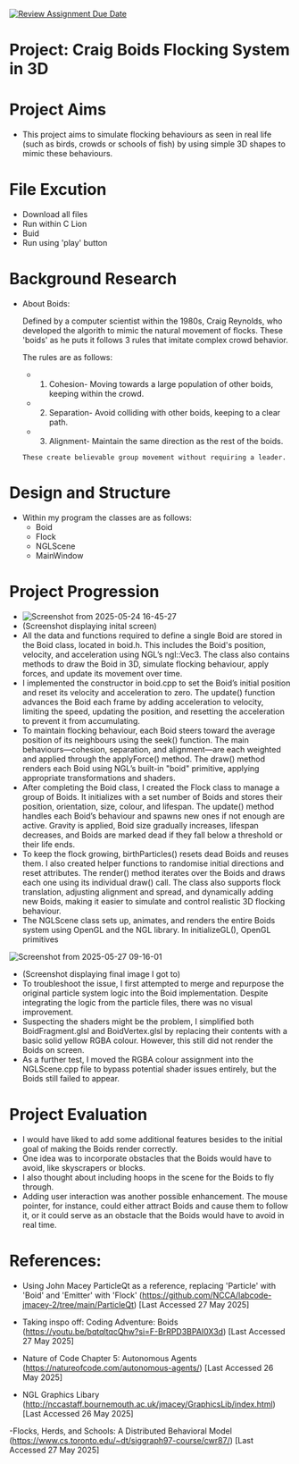 [![Review Assignment Due Date](https://classroom.github.com/assets/deadline-readme-button-22041afd0340ce965d47ae6ef1cefeee28c7c493a6346c4f15d667ab976d596c.svg)](https://classroom.github.com/a/hhQzWvz6)


# Project: Craig Boids Flocking System in 3D

# Project Aims
- This project aims to simulate flocking behaviours as seen in real life (such as birds, crowds or schools of fish) by using simple 3D shapes to mimic these behaviours.

# File Excution
- Download all files
- Run within C Lion
- Buid
- Run using 'play' button

# Background Research
- About Boids:

  Defined by a computer scientist within the 1980s, Craig Reynolds, who developed the algorith to mimic the natural movement of flocks. These 'boids' as he puts it follows 3 rules that imitate complex crowd behavior. 

    The rules are as follows:
     - 1) Cohesion- Moving towards a large population of other boids, keeping within the crowd.
     - 2) Separation- Avoid colliding with other boids, keeping to a clear path.
     - 3) Alignment- Maintain the same direction as the rest of the boids.
      
      These create believable group movement without requiring a leader.


# Design and Structure
  - Within my program the classes are as follows:
    - Boid
    - Flock
    - NGLScene
    - MainWindow


# Project Progression
- ![Screenshot from 2025-05-24 16-45-27](https://github.com/user-attachments/assets/5e9e954f-ad1d-4047-b10c-9401d521bdbd)
- (Screenshot displaying inital screen)
- All the data and functions required to define a single Boid are stored in the Boid class, located in boid.h. This includes the Boid's position, velocity, and acceleration using NGL’s ngl::Vec3. The class also contains methods to draw the Boid in 3D, simulate flocking behaviour, apply forces, and update its movement over time.
- I implemented the constructor in boid.cpp to set the Boid’s initial position and reset its velocity and acceleration to zero. The update() function advances the Boid each frame by adding acceleration to velocity, limiting the speed, updating the position, and resetting the acceleration to prevent it from accumulating.
- To maintain flocking behaviour, each Boid steers toward the average position of its neighbours using the seek() function. The main behaviours—cohesion, separation, and alignment—are each weighted and applied through the applyForce() method. The draw() method renders each Boid using NGL’s built-in "boid" primitive, applying appropriate transformations and shaders.
- After completing the Boid class, I created the Flock class to manage a group of Boids. It initializes with a set number of Boids and stores their position, orientation, size, colour, and lifespan. The update() method handles each Boid’s behaviour and spawns new ones if not enough are active. Gravity is applied, Boid size gradually increases, lifespan decreases, and Boids are marked dead if they fall below a threshold or their life ends.
- To keep the flock growing, birthParticles() resets dead Boids and reuses them. I also created helper functions to randomise initial directions and reset attributes. The render() method iterates over the Boids and draws each one using its individual draw() call. The class also supports flock translation, adjusting alignment and spread, and dynamically adding new Boids, making it easier to simulate and control realistic 3D flocking behaviour.
- The NGLScene class sets up, animates, and renders the entire Boids system using OpenGL and the NGL library. In initializeGL(), OpenGL primitives

![Screenshot from 2025-05-27 09-16-01](https://github.com/user-attachments/assets/b344e2c8-b5ed-4972-91ec-4db19fa12315)
- (Screenshot displaying final image I got to)
- To troubleshoot the issue, I first attempted to merge and repurpose the original particle system logic into the Boid implementation. Despite integrating the logic from the particle files, there was no visual improvement.
- Suspecting the shaders might be the problem, I simplified both BoidFragment.glsl and BoidVertex.glsl by replacing their contents with a basic solid yellow RGBA colour. However, this still did not render the Boids on screen.
- As a further test, I moved the RGBA colour assignment into the NGLScene.cpp file to bypass potential shader issues entirely, but the Boids still failed to appear.

# Project Evaluation
- I would have liked to add some additional features besides to the initial goal of making the Boids render correctly.
- One idea was to incorporate obstacles that the Boids would have to avoid, like skyscrapers or blocks.
- I also thought about including hoops in the scene for the Boids to fly through.
- Adding user interaction was another possible enhancement. The mouse pointer, for instance, could either attract Boids and cause them to follow it, or it could serve as an obstacle that the Boids would have to avoid in real time.

# References:
- Using John Macey ParticleQt as a reference, replacing 'Particle' with 'Boid' and 'Emitter' with 'Flock' (https://github.com/NCCA/labcode-jmacey-2/tree/main/ParticleQt) [Last Accessed 27 May 2025]

- Taking inspo off: Coding Adventure: Boids (https://youtu.be/bqtqltqcQhw?si=F-BrRPD3BPAI0X3d) [Last Accessed 27 May 2025]

- Nature of Code Chapter 5: Autonomous Agents (https://natureofcode.com/autonomous-agents/) [Last Accessed 26 May 2025]

- NGL Graphics Libary (http://nccastaff.bournemouth.ac.uk/jmacey/GraphicsLib/index.html) [Last Accessed 26 May 2025]

-Flocks, Herds, and Schools: A Distributed Behavioral Model  (https://www.cs.toronto.edu/~dt/siggraph97-course/cwr87/) [Last Accessed 27 May 2025]

